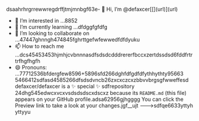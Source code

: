 dsaahrhrgrrewwregdrffjtmjmnbgf63e- 👋 Hi, I’m @defaxcer[[[](url)](url)](url)
- 👀 I’m interested in ...8852
- 🌱 I’m currently learning ...dfdggfgfdfg
- 💞️ I’m looking to collaborate on ...47447ghnngh474845fghrttgefwfewwedfdfdyuku
- 📫 How to reach me ...dcs45453453hjmhjcvbnnnasdfsdsdcdddrererfbccxzertdssdsd6fddfrtrtrfhgfhgfh
- 😄 Pronouns: ...77712536bfdergfew8596+5896sfd266dghfdfgdfdfythhythty95663
5466412sdfasd4585266dfsdsdvncb26zxcxczcxzbbvvbrgsgfwweffesd
defaxcer/defaxcer is a ✨ special ✨ sdfrepository 24dhg545edwcxvcxvsdsdsdscxdscxz
because its `README.md` (this file) appears on your GitHub profile.adsa62956gjhgggg
You can click the Preview link to take a look at your changes.jgf_[](url)_ujt
--->sdfqe6633yttyh
yttyyu
